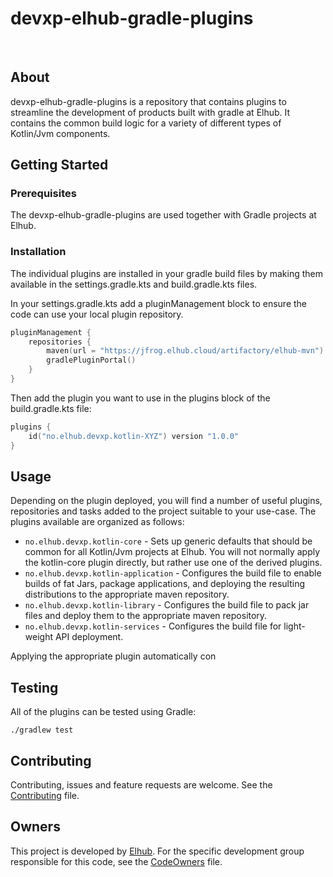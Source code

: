 # devxp-elhub-gradle-plugins
[<img src="https://img.shields.io/badge/repo-github-blue" alt="">](https://github.com/elhub/devxp-elhub-gradle-plugins)
[<img src="https://img.shields.io/badge/issues-jira-orange" alt="">](https://jira.elhub.cloud/issues/?jql=project%20%3D%20%22Team%20Dev%22%20AND%20component%20%3D%20devxp-elhub-gradle-plugins%20AND%20status%20!%3D%20Done)
[<img src="https://teamcity.elhub.cloud/app/rest/builds/buildType:(id:DevXp_DevXpElhubGradlePlugins_AutoRelease)/statusIcon" alt="">](https://teamcity.elhub.cloud/project/DevXp_DevXpElhubGradlePlugins?mode=builds#all-projects)
[<img src="https://sonar.elhub.cloud/api/project_badges/measure?project=no.elhub.devxp%3Adevxp-elhub-gradle-plugins&metric=alert_status" alt="">](https://sonar.elhub.cloud/dashboard?id=no.elhub.devxp%3Adevxp-elhub-gradle-plugins)
[<img src="https://sonar.elhub.cloud/api/project_badges/measure?project=no.elhub.devxp%3Adevxp-elhub-gradle-plugins&metric=ncloc" alt="">](https://sonar.elhub.cloud/dashboard?id=no.elhub.devxp%3Adevxp-elhub-gradle-plugins)
[<img src="https://sonar.elhub.cloud/api/project_badges/measure?project=no.elhub.devxp%3Adevxp-elhub-gradle-plugins&metric=bugs" alt="">](https://sonar.elhub.cloud/dashboard?id=no.elhub.devxp%3Adevxp-elhub-gradle-plugins)
[<img src="https://sonar.elhub.cloud/api/project_badges/measure?project=no.elhub.devxp%3Adevxp-elhub-gradle-plugins&metric=vulnerabilities" alt="">](https://sonar.elhub.cloud/dashboard?id=no.elhub.devxp%3Adevxp-elhub-gradle-plugins)
[<img src="https://sonar.elhub.cloud/api/project_badges/measure?project=no.elhub.devxp%3Adevxp-elhub-gradle-plugins&metric=coverage" alt="">](https://sonar.elhub.cloud/dashboard?id=no.elhub.devxp%3Adevxp-elhub-gradle-plugins)

## About

devxp-elhub-gradle-plugins is a repository that contains plugins to streamline the development of products
built with gradle at Elhub. It contains the common build logic for a variety of different types of Kotlin/Jvm
components.

## Getting Started

### Prerequisites

The devxp-elhub-gradle-plugins are used together with Gradle projects at Elhub.

### Installation

The individual plugins are installed in your gradle build files by making them available in the settings.gradle.kts
and build.gradle.kts files.

In your settings.gradle.kts add a pluginManagement block to ensure the code can use your local plugin repository.

```kts
pluginManagement {
    repositories {
        maven(url = "https://jfrog.elhub.cloud/artifactory/elhub-mvn")
        gradlePluginPortal()
    }
}
```

Then add the plugin you want to use in the plugins block of the build.gradle.kts file:

```kts
plugins {
    id("no.elhub.devxp.kotlin-XYZ") version "1.0.0"
}
```

## Usage

Depending on the plugin deployed, you will find a number of useful plugins, repositories and tasks added to the project
suitable to your use-case. The plugins available are organized as follows:

* `no.elhub.devxp.kotlin-core` - Sets up generic defaults that should be common for all Kotlin/Jvm projects at Elhub.
  You will not normally apply the kotlin-core plugin directly, but rather use one of the derived plugins.
* `no.elhub.devxp.kotlin-application` - Configures the build file to enable builds of fat Jars, package applications,
  and deploying the resulting distributions to the appropriate maven repository.
* `no.elhub.devxp.kotlin-library` - Configures the build file to pack jar files and deploy them to the appropriate maven
  repository.
* `no.elhub.devxp.kotlin-services` - Configures the build file for light-weight API deployment.

Applying the appropriate plugin automatically con


## Testing

All of the plugins can be tested using Gradle:

    ./gradlew test

## Contributing

Contributing, issues and feature requests are welcome. See the
[Contributing](https://code.elhub.cloud/projects/COM/repos/devxp-build-configuration/browse/CONTRIBUTING.md) file.

## Owners

This project is developed by [Elhub](https://elhub.no). For the specific development group responsible for this
code, see the [CodeOwners](https://code.elhub.cloud/projects/COM/repos/devxp-build-configuration/browse/CODEOWNERS)
file.
